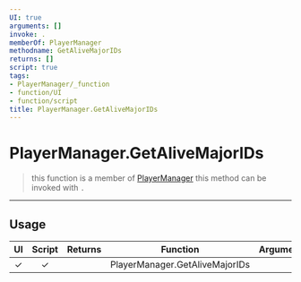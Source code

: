```yaml
---
UI: true
arguments: []
invoke: .
memberOf: PlayerManager
methodname: GetAliveMajorIDs
returns: []
script: true
tags:
- PlayerManager/_function
- function/UI
- function/script
title: PlayerManager.GetAliveMajorIDs
---
```

# PlayerManager.GetAliveMajorIDs
> this function is a member of [PlayerManager](civ-6/lua/PlayerManager.md)
> this method can be invoked with `.`
-----
## Usage
|  UI | Script | Returns | Function | Arguments |
|:---:|:------:|-------:|:--------:|:---------|
|✓|✓||PlayerManager.GetAliveMajorIDs||

